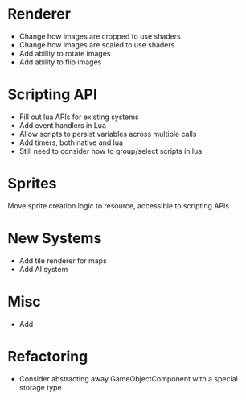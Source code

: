 # Renderer
* Change how images are cropped to use shaders
* Change how images are scaled to use shaders
* Add ability to rotate images
* Add ability to flip images

# Scripting API
* Fill out lua APIs for existing systems
* Add event handlers in Lua
* Allow scripts to persist variables across multiple calls
* Add timers, both native and lua
* Still need to consider how to group/select scripts in lua


# Sprites
Move sprite creation logic to resource, accessible to scripting APIs

# New Systems
* Add tile renderer for maps
* Add AI system

# Misc
* Add

# Refactoring
* Consider abstracting away GameObjectComponent with a special storage type
